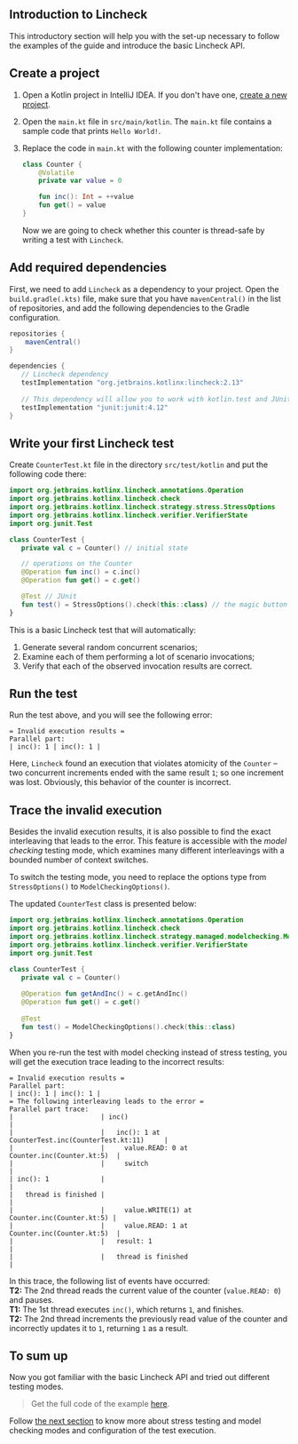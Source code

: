 ## Introduction to Lincheck

This introductory section will help you with the set-up necessary to follow the examples of the guide and introduce the basic Lincheck API.

## Create a project

1. Open a Kotlin project in IntelliJ IDEA. If you don't have one, [create a new project](https://kotlinlang.org/docs/jvm-get-started.html).

2. Open the `main.kt` file in `src/main/kotlin`. The `main.kt` file contains a sample code that prints `Hello World!`.

3. Replace the code in `main.kt` with the following counter implementation:

    ```kotlin
    class Counter {
        @Volatile
        private var value = 0
   
        fun inc(): Int = ++value
        fun get() = value
   }
    ```
   Now we are going to check whether this counter is thread-safe by writing a test with `Lincheck`.
   
## Add required dependencies

First, we need to add `Lincheck` as a dependency to your project. 
Open the `build.gradle(.kts)` file, make sure that you have `mavenCentral()` in the list of repositories, and add the following dependencies to the Gradle configuration.

```groovy
repositories {
    mavenCentral()
}

dependencies {
   // Lincheck dependency
   testImplementation "org.jetbrains.kotlinx:lincheck:2.13"
   
   // This dependency will allow you to work with kotlin.test and JUnit:
   testImplementation "junit:junit:4.12"
}
```

## Write your first Lincheck test
 
Create `CounterTest.kt` file in the directory `src/test/kotlin` and put the following code there:

```kotlin
import org.jetbrains.kotlinx.lincheck.annotations.Operation
import org.jetbrains.kotlinx.lincheck.check
import org.jetbrains.kotlinx.lincheck.strategy.stress.StressOptions
import org.jetbrains.kotlinx.lincheck.verifier.VerifierState
import org.junit.Test

class CounterTest {
   private val c = Counter() // initial state

   // operations on the Counter
   @Operation fun inc() = c.inc()
   @Operation fun get() = c.get()

   @Test // JUnit
   fun test() = StressOptions().check(this::class) // the magic button
}
```

This is a basic Lincheck test that will automatically: 

1. Generate several random concurrent scenarios;
2. Examine each of them performing a lot of scenario invocations;
3. Verify that each of the observed invocation results are correct. 

## Run the test

Run the test above, and you will see the following error:

```text
= Invalid execution results =
Parallel part:
| inc(): 1 | inc(): 1 |
```

Here, `Lincheck` found an execution that violates atomicity of the `Counter` &ndash;
two concurrent increments ended with the same result `1`; so one increment was lost.
Obviously, this behavior of the counter is incorrect.

## Trace the invalid execution

Besides the invalid execution results, it is also possible to find the exact interleaving that leads to the error. 
This feature is accessible with the *model checking* testing mode, which examines many different interleavings with a bounded number of context switches.

To switch the testing mode, you need to replace the options type from `StressOptions()` 
to `ModelCheckingOptions()`.

The updated `CounterTest` class is presented below:

```kotlin
import org.jetbrains.kotlinx.lincheck.annotations.Operation
import org.jetbrains.kotlinx.lincheck.check
import org.jetbrains.kotlinx.lincheck.strategy.managed.modelchecking.ModelCheckingOptions
import org.jetbrains.kotlinx.lincheck.verifier.VerifierState
import org.junit.Test

class CounterTest {
   private val c = Counter()
   
   @Operation fun getAndInc() = c.getAndInc()
   @Operation fun get() = c.get()
    
   @Test
   fun test() = ModelCheckingOptions().check(this::class)
}
```

When you re-run the test with model checking instead of stress testing, you will get the execution trace leading to the incorrect results:

```text
= Invalid execution results =
Parallel part:
| inc(): 1 | inc(): 1 |
= The following interleaving leads to the error =
Parallel part trace:
|                      | inc()                                                 |
|                      |   inc(): 1 at CounterTest.inc(CounterTest.kt:11)     |
|                      |     value.READ: 0 at Counter.inc(Counter.kt:5)  |
|                      |     switch                                            |
| inc(): 1             |                                                       |
|   thread is finished |                                                       |
|                      |     value.WRITE(1) at Counter.inc(Counter.kt:5) |
|                      |     value.READ: 1 at Counter.inc(Counter.kt:5)  |
|                      |   result: 1                                           |
|                      |   thread is finished                                  |
```
    
In this trace, the following list of events have occurred:  
**T2:** The 2nd thread reads the current value of the counter (`value.READ: 0`) and pauses.    
**T1:** The 1st thread executes `inc()`, which returns `1`, and finishes.  
**T2:** The 2nd thread increments the previously read value of the counter and incorrectly updates it to `1`, returning `1` as a result.

## To sum up

Now you got familiar with the basic Lincheck API and tried out different testing modes.

> Get the full code of the example [here](../src/jvm/test/org/jetbrains/kotlinx/lincheck/test/guide/CounterTest.kt).

Follow [the next section](testing-strategies.md) to know more about stress testing and model checking modes and configuration of the test execution.